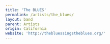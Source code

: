 ```yaml
---
title: 'The BLUES'
permalink: /artists/the_blues/
layout: band
parent: Artists
origin: California
website: 'http://thebluessingstheblues.org/'
---
```

